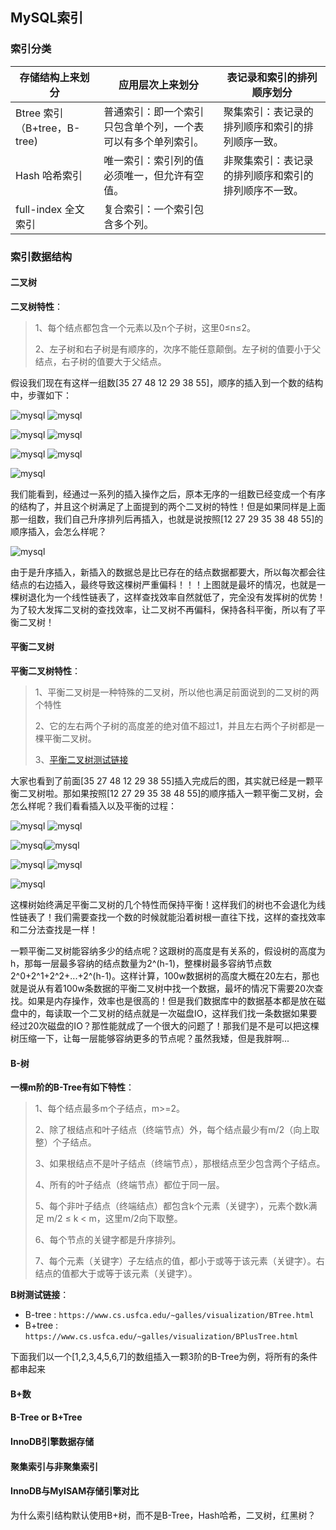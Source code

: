## MySQL索引

### 索引分类

| 存储结构上来划分            | 应用层次上来划分                                             | 表记录和索引的排列顺序划分                           |
| --------------------------- | ------------------------------------------------------------ | ---------------------------------------------------- |
| Btree 索引（B+tree，B-tree) | 普通索引：即一个索引只包含单个列，一个表可以有多个单列索引。 | 聚集索引：表记录的排列顺序和索引的排列顺序一致。     |
| Hash 哈希索引               | 唯一索引：索引列的值必须唯一，但允许有空值。                 | 非聚集索引：表记录的排列顺序和索引的排列顺序不一致。 |
| full-index 全文索引         | 复合索引：一个索引包含多个列。                               |                                                      |

### 索引数据结构

#### 二叉树

**二叉树特性**：

  > 1、每个结点都包含一个元素以及n个子树，这里0≤n≤2。
  >
  > 2、左子树和右子树是有顺序的，次序不能任意颠倒。左子树的值要小于父结点，右子树的值要大于父结点。

假设我们现在有这样一组数[35 27 48 12 29 38 55]，顺序的插入到一个数的结构中，步骤如下：

![mysql](../images/development/mysql/640.png) ![mysql](../images/development/mysql/641.png) 

![mysql](../images/development/mysql/642.png) ![mysql](../images/development/mysql/643.png)  

![mysql](../images/development/mysql/644.png) ![mysql](../images/development/mysql/645.png) 

![mysql](../images/development/mysql/646.png)   

我们能看到，经通过一系列的插入操作之后，原本无序的一组数已经变成一个有序的结构了，并且这个树满足了上面提到的两个二叉树的特性！但是如果同样是上面那一组数，我们自己升序排列后再插入，也就是说按照[12 27 29 35 38 48 55]的顺序插入，会怎么样呢？

![mysql](../images/development/mysql/647.png) 

由于是升序插入，新插入的数据总是比已存在的结点数据都要大，所以每次都会往结点的右边插入，最终导致这棵树严重偏科！！！上图就是最坏的情况，也就是一棵树退化为一个线性链表了，这样查找效率自然就低了，完全没有发挥树的优势！为了较大发挥二叉树的查找效率，让二叉树不再偏科，保持各科平衡，所以有了平衡二叉树！

#### 平衡二叉树

**平衡二叉树特性**：

  >1、平衡二叉树是一种特殊的二叉树，所以他也满足前面说到的二叉树的两个特性
  >
  >2、它的左右两个子树的高度差的绝对值不超过1，并且左右两个子树都是一棵平衡二叉树。
  >
  >3、[平衡二叉树测试链接](https://www.cs.usfca.edu/~galles/visualization/AVLtree.html)

大家也看到了前面[35 27 48 12 29 38 55]插入完成后的图，其实就已经是一颗平衡二叉树啦。那如果按照[12 27 29 35 38 48 55]的顺序插入一颗平衡二叉树，会怎么样呢？我们看看插入以及平衡的过程：

![mysql](../images/development/mysql/648.png) ![mysql](../images/development/mysql/649.png) 

![mysql](../images/development/mysql/650.png)![mysql](../images/development/mysql/651.png) 

![mysql](../images/development/mysql/652.png) ![mysql](../images/development/mysql/653.png) 

![mysql](../images/development/mysql/654.jpeg) 

这棵树始终满足平衡二叉树的几个特性而保持平衡！这样我们的树也不会退化为线性链表了！我们需要查找一个数的时候就能沿着树根一直往下找，这样的查找效率和二分法查找是一样！

一颗平衡二叉树能容纳多少的结点呢？这跟树的高度是有关系的，假设树的高度为h，那每一层最多容纳的结点数量为2^(h-1)，整棵树最多容纳节点数2^0+2^1+2^2+...+2^(h-1)。这样计算，100w数据树的高度大概在20左右，那也就是说从有着100w条数据的平衡二叉树中找一个数据，最坏的情况下需要20次查找。如果是内存操作，效率也是很高的！但是我们数据库中的数据基本都是放在磁盘中的，每读取一个二叉树的结点就是一次磁盘IO，这样我们找一条数据如果要经过20次磁盘的IO？那性能就成了一个很大的问题了！那我们是不是可以把这棵树压缩一下，让每一层能够容纳更多的节点呢？虽然我矮，但是我胖啊...

#### B-树

**一棵m阶的B-Tree有如下特性**：

  > 1、每个结点最多m个子结点，m>=2。
  >
  > 2、除了根结点和叶子结点（终端节点）外，每个结点最少有m/2（向上取整）个子结点。
  >
  > 3、如果根结点不是叶子结点（终端节点），那根结点至少包含两个子结点。
  >
  > 4、所有的叶子结点（终端节点）都位于同一层。
  >
  > 5、每个非叶子结点（终端结点）都包含k个元素（关键字），元素个数k满足 m/2 ≤ k < m，这里m/2向下取整。
  >
  > 6、每个节点的关键字都是升序排列。
  >
  > 7、每个元素（关键字）子左结点的值，都小于或等于该元素（关键字）。右结点的值都大于或等于该元素（关键字）。

**B树测试链接**：

  - B-tree : `https://www.cs.usfca.edu/~galles/visualization/BTree.html`
  - B+tree : `https://www.cs.usfca.edu/~galles/visualization/BPlusTree.html`

下面我们以一个[1,2,3,4,5,6,7]的数组插入一颗3阶的B-Tree为例，将所有的条件都串起来



#### B+数

#### B-Tree or B+Tree

#### InnoDB引擎数据存储

#### 聚集索引与非聚集索引

#### InnoDB与MyISAM存储引擎对比

为什么索引结构默认使用B+树，而不是B-Tree，Hash哈希，二叉树，红黑树？
